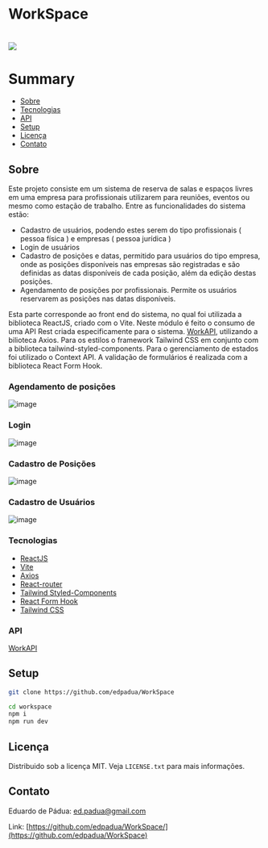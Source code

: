# WorkSpace

<h1>
   <img src="https://github.com/edpadua/WorkSpace/blob/main/workspace/public/work-space-capture.gif"></a>
</h1>



# Summary

- [Sobre](#sobre)
- [Tecnologias](#tecnologias)
- [API](#api)
- [Setup](#setup)
- [Licença](#licença)
- [Contato](#contato)
 
## Sobre 

Este projeto consiste em um sistema de reserva de salas e espaços livres em uma empresa para profissionais utilizarem para reuniões, eventos ou mesmo como estação de trabalho.
Entre as funcionalidades do sistema estão:
- Cadastro de usuários, podendo estes serem do tipo profissionais ( pessoa física ) e empresas ( pessoa jurídica )
- Login de usuários
- Cadastro de posições e datas, permitido para usuários do tipo empresa, onde as posições disponíveis nas empresas são registradas e são definidas as datas disponíveis de cada posição, além da edição destas posições.
- Agendamento de posições por profissionais. Permite os usuários reservarem as posições nas datas disponíveis.

Esta parte corresponde ao front end do sistema, no qual foi utilizada a biblioteca ReactJS, criado com o Vite. Neste módulo é feito o consumo de uma API Rest criada especificamente para o sistema. [WorkAPI](https://github.com/edpadua/WorkAPI), utilizando a bilioteca Axios.
Para os estilos o framework Tailwind CSS em conjunto com a biblioteca tailwind-styled-components. Para o gerenciamento de estados foi utilizado o Context API. A validação de formulários é realizada com a biblioteca React Form Hook.

### Agendamento de posições

![image](https://github.com/edpadua/WorkSpace/assets/4975360/61999c6d-5f85-4159-b50e-f043a640008d)



### Login

![image](https://github.com/edpadua/WorkSpace/assets/4975360/36ebfd71-a4e6-409a-b32c-74dabd46af70)


### Cadastro de Posições

![image](https://github.com/edpadua/WorkSpace/assets/4975360/aa93342e-3f18-4389-b63c-c9ea7e6e48a7)


### Cadastro de Usuários

![image](https://github.com/edpadua/WorkSpace/assets/4975360/63d141ec-31a9-48ce-8d0a-bf6d114388c1)


### Tecnologias

- [ReactJS](https://reactjs.org)
- [Vite](https://vitejs.dev/guide/)
- [Axios](https://github.com/axios/axios)
- [React-router](https://reactrouter.com/)
- [Tailwind Styled-Components](https://www.npmjs.com/package/tailwind-styled-components)
- [React Form Hook](https://www.react-hook-form.com)
- [Tailwind CSS](https://tailwindcss.com/)

### API

[WorkAPI](https://github.com/edpadua/WorkAPI)

## Setup

```bash
git clone https://github.com/edpadua/WorkSpace

cd workspace
npm i
npm run dev
```



## Licença

Distribuido sob a licença MIT. Veja `LICENSE.txt` para mais informações.


## Contato

Eduardo de Pádua: ed.padua@gmail.com

Link: [https://github.com/edpadua/WorkSpace/](https://github.com/edpadua/WorkSpace)
